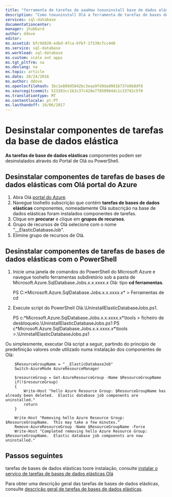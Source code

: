 ```yaml
---
title: "ferramenta de tarefas do aaaHow toouninstall base de dados elástica"
description: "Como toouninstall Olá a ferramenta de tarefas de bases de dados elástica"
services: sql-database
documentationcenter: 
manager: jhubbard
author: ddove
editor: 
ms.assetid: bfc9d820-edbd-4fca-bfbf-1f339cfcc448
ms.service: sql-database
ms.workload: sql-database
ms.custom: scale out apps
ms.tgt_pltfrm: na
ms.devlang: na
ms.topic: article
ms.date: 10/24/2016
ms.author: ddove
ms.openlocfilehash: 3bc1e889d5042bc3eaa9fd9da89816737e0b8df8
ms.sourcegitcommit: 523283cc1b3c37c428e77850964dc1c33742c5f0
ms.translationtype: MT
ms.contentlocale: pt-PT
ms.lasthandoff: 10/06/2017
---
```

# <a name="uninstall-elastic-database-jobs-components"></a>Desinstalar componentes de tarefas da base de dados elástica
**As tarefas de base de dados elásticas** componentes podem ser desinstalados através do Portal de Olá ou PowerShell.

## <a name="uninstall-elastic-database-jobs-components-using-hello-azure-portal"></a>Desinstalar componentes de tarefas de bases de dados elásticas com Olá portal do Azure
1. Abra Olá [portal do Azure](https://portal.azure.com/).
2. Navegue toohello subscrição que contém **tarefas de bases de dados elásticas** componentes, nomeadamente Olá subscrição na base de dados elásticas foram instalados componentes de tarefas.
3. Clique em **procurar** e clique em **grupos de recursos**.
4. Grupo de recursos de Olá selecione com o nome "__ElasticDatabaseJob".
5. Elimine grupo de recursos de Olá.

## <a name="uninstall--elastic-database-jobs-components-using-powershell"></a>Desinstalar componentes de tarefas de bases de dados elásticas com o PowerShell
1. Inicie uma janela de comandos do PowerShell do Microsoft Azure e navegue toohello ferramentas subdiretório sob a pasta de Microsoft.Azure.SqlDatabase.Jobs.x.x.xxxx.x Olá: tipo **cd ferramentas**.
   
     PS C:\*Microsoft.Azure.SqlDatabase.Jobs.x.x.xxxx.x* > Ferramentas de cd
2. Execute script do PowerShell Olá.\UninstallElasticDatabaseJobs.ps1.
   
     PS c:\*Microsoft.Azure.SqlDatabase.Jobs.x.x.xxxx.x*\tools > ficheiro de desbloqueio.\UninstallElasticDatabaseJobs.ps1 PS c\*Microsoft.Azure.SqlDatabase.Jobs.x.x.xxxx.x*\tools >.\UninstallElasticDatabaseJobs.ps1

Ou simplesmente, executar Olá script a seguir, partindo do princípio de predefinição valores onde utilizado numa instalação dos componentes de Olá:

        $ResourceGroupName = "__ElasticDatabaseJob"
        Switch-AzureMode AzureResourceManager

        $resourceGroup = Get-AzureResourceGroup -Name $ResourceGroupName
        if(!$resourceGroup)
        {
            Write-Host "hello Azure Resource Group: $ResourceGroupName has already been deleted.  Elastic database job components are uninstalled."
            return
        }

        Write-Host "Removing hello Azure Resource Group: $ResourceGroupName.  This may take a few minutes.”
        Remove-AzureResourceGroup -Name $ResourceGroupName -Force
        Write-Host "Completed removing hello Azure Resource Group: $ResourceGroupName.  Elastic database job compoennts are now uninstalled."

## <a name="next-steps"></a>Passos seguintes
tarefas de bases de dados elásticas toore instalação, consulte [instalar o serviço de tarefas de bases de dados elásticas Olá](sql-database-elastic-jobs-service-installation.md)

Para obter uma descrição geral das tarefas de bases de dados elásticas, consulte [descrição geral de tarefas de bases de dados elásticas](sql-database-elastic-jobs-overview.md).

<!--Image references-->


